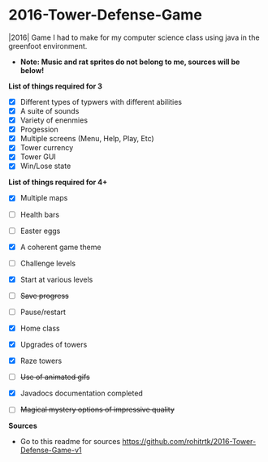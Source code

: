 # 2016-Tower-Defense-Game
|2016| Game I had to make for my computer science class using java in the greenfoot environment.
* **Note: Music and rat sprites do not belong to me, sources will be below!**  

**List of things required for 3**
  - [x] Different types of typwers with different abilities
  - [x] A suite of sounds
  - [x] Variety of enenmies
  - [x] Progession
  - [x] Multiple screens (Menu, Help, Play, Etc)
  - [x] Tower currency
  - [x] Tower GUI
  - [x] Win/Lose state
  
**List of things required for 4+**
  - [x] Multiple maps
  - [ ] Health bars
  - [ ] Easter eggs
  - [x] A coherent game theme
  - [ ] Challenge levels
  - [x] Start at various levels
  - [ ] ~~Save progress~~
  - [ ] Pause/restart
  - [x] Home class
  - [x] Upgrades of towers
  - [x] Raze towers
  - [ ] ~~Use of animated gifs~~
  - [x] Javadocs documentation completed
  - [ ] ~~Magical mystery options of impressive quality~~


**Sources**
  - Go to this readme for sources https://github.com/rohitrtk/2016-Tower-Defense-Game-v1
